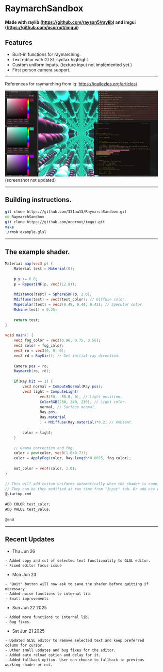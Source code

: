 # RaymarchSandbox

#### Made with raylib (https://github.com/raysan5/raylib)  and imgui (https://github.com/ocornut/imgui)

## Features
* Built-in functions for raymarching.
* Text editor with GLSL syntax highlight.
* Custom uniform inputs.  (texture input not implemented yet.)
* First person camera support.
-----------------------------------

 References for raymarching from iq: https://iquilezles.org/articles/


![image](https://github.com/331uw13/RaymarchSandbox/blob/main/screenshots/raymarch-sandbox-2.png?raw=true)
(screenshot not updated)

-------------------------------------------------


## Building instructions.

```bash
git clone https://github.com/331uw13/RaymarchSandbox.git
cd RaymarchSandbox
git clone https://github.com/ocornut/imgui.git
make
./rmsb example.glsl
```
-------------------------------------------------
## The example shader.
```glsl
Material map(vec3 p) {
    Material test = Material(0);

    p.y += 6.0;
    p = RepeatINF(p, vec3(12.0));

    Mdistance(test) = SphereSDF(p, 2.0);
    Mdiffuse(test) = vec3(test_color); // Diffuse color.
    Mspecular(test) = vec3(0.48, 0.44, 0.42); // Specular color.
    Mshine(test) = 0.25;

    return test;
}

void main() {
    vec3 fog_color = vec3(0.96, 0.75, 0.58);
    vec3 color = fog_color;
    vec3 ro = vec3(0, 0, 0);
    vec3 rd = RayDir(); // Get initial ray direction.

    Camera.pos = ro;
    Raymarch(ro, rd);

    if(Ray.hit == 1) {
        vec3 normal = ComputeNormal(Ray.pos);
        vec3 light = ComputeLight(
                vec3(50, -50.0, 0), // Light position.
                ColorRGB(250, 240, 230), // Light color.
                normal, // Surface normal.
                Ray.pos,
                Ray.material
                ) + Mdiffuse(Ray.material)*0.2; // Ambient.

        color = light;
    }

    // Gamma correction and fog.
    color = pow(color, vec3(1.0/0.7));
    color = ApplyFog(color, Ray.length*0.0025, fog_color);

    out_color = vec4(color, 1.0);
}

// This will add custom uniforms automatically when the shader is compiled the first time.
// They can be then modified at run time from "Input" tab. Or add new ones from the gui.
@startup_cmd

ADD COLOR test_color;
ADD VALUE test_value;

@end

```

-------------------------------------------------
## Recent Updates

* Thu Jun 26
```
- Added copy and cut of selected text functionality to GLSL editor.
- Fixed editor focus issue
```

* Mon Jun 23
```
- "Quit" button will now ask to save the shader before quitting if necessary
- Added noise functions to internal lib.
- Small improvements
```

* Sun Jun 22 2025
```
- Added more functions to internal lib.
- Bug fixes.
```

* Sat Jun 21 2025
```
- Updated GLSL editor to remove selected text and keep preferred column for cursor.
- Other small updates and bug fixes for the editor.
- Added auto reload option and delay for it.
- Added fallback option. User can choose to fallback to previous working shader or not.
```








